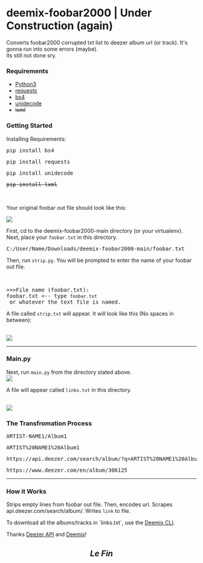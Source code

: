 # deemix-foobar2000 | Under Construction (again)
Converts foobar2000 corrupted txt list to deezer album url (or track). It's gonna run into some errors (maybe).<br>
Its still not done sry.

<h3>Requirements</h3>
<ul>
  <li><a href="https://www.python.org/downloads/">Python3</a></li>
  <li><a href="https://pypi.org/project/requests/">requests</a></li>
  <li><a href="https://pypi.org/project/beautifulsoup4/">bs4</a></li>
  <li><a href="https://pypi.org/project/Unidecode/">unidecode</a></li>
  <strike><li>lxml</li></strike>
 </ul>
<h3>Getting Started</h3>
<p>Installing Requirements:</p>
<pre>pip install bs4</pre>
<pre>pip install requests</pre>
<pre>pip install unidecode</pre>
<strike><pre>pip install lxml</pre></strike><br>
<p>Your original foobar out file should look like this:</p>
<img src="https://raw.githubusercontent.com/NEDb-tk/deemix-foobar2000/main/images/foobar.PNG">

<p>First, cd to the deemix-foobar2000-main directory (or your virtualenv). Next, place your <code>foobar.txt</code> in this directory.</p>
<pre>C:/User/Name/Downloads/deemix-foobar2000-main/foobar.txt</pre>
<p>Then, run <code>strip.py</code>. You will be prompted to enter the name of your foobar out file.</p><br>
<pre>
>>>File name (foobar.txt):
foobar.txt <-- type <code>foobar.txt</code> or whatever the text file is named.
</pre>
<p>A file called <code>strip.txt</code> will appear. It will look like this (No spaces in between):</p><br>
<img src="https://raw.githubusercontent.com/NEDb-tk/deemix-foobar2000/main/images/strip.PNG">

<hr>
<h3>Main.py</h3>
<p>Next, run <code>main.py</code> from the directory stated above.<br>
<img src="https://raw.githubusercontent.com/NEDb-tk/deemix-foobar2000/main/images/command.PNG">  

A file will appear called <code>links.txt</code> in this directory.</p><br>
<img src="https://github.com/NEDb-tk/deemix-foobar2000/blob/main/images/links.PNG">

<h3>The Transfromation Process</h3>
<pre>ARTIST-NAME1/Album1</pre>
<pre>ARTIST%20NAME1%20Album1</pre>
<pre>https://api.deezer.com/search/album/?q=ARTIST%20NAME1%20Album1&index=0&limit=2&output=xml</pre>
<pre>https://www.deezer.com/en/album/306125</pre>
<hr>
<h3>How it Works</h3>
<p>Strips empty lines from foobar out file. Then, encodes url. Scrapes api.deezer.com/search/album/. Writes <code>link</code> to file.</p>
<p>To download all the albums/tracks in `links.txt`, use the <a href="https://www.reddit.com/r/deemix/comments/hmrhhs/download_links/">Deemix CLI</a>.
<p>Thanks <a href="https://developers.deezer.com/api">Deezer API</a> and <a href="https://www.reddit.com/r/deemix/">Deemix</a>!
  <center><h2><b><i>Le Fin</i></b></h2></center>
